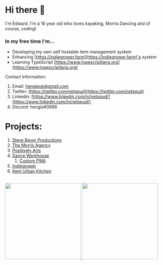 # Hi there 👋

I'm Edward. I'm a 16 year old who loves kayaking, Morris Dancing and of course, coding!

### In my free time I'm...
- Developing my own self hostable item management system
- Enhancing [https://indiegrower.farm](https://indiegrower.farm)'s system
- Learning TypeScript [https://www.typescriptlang.org](https://www.typescriptlang.org)

<!--
**NetSpud/netspud** is a ✨ _special_ ✨ repository because its `README.md` (this file) appears on your GitHub profile.

Here are some ideas to get you started:

- 🔭 I’m currently working on ...
- 🌱 I’m currently learning ...
- 👯 I’m looking to collaborate on ...
- 🤔 I’m looking for help with ...
- 💬 Ask me about ...
- 📫 How to reach me: ...
- 😄 Pronouns: ...
- ⚡ Fun fact: ...
-->


Contact Information:

1. Email: [hengieuk@gmail.com](mailto:hengieuk@gmail.com)
2. Twitter: [https://twitter.com/netspud](https://twitter.com/netspud)
3. Linkedin: [https://www.linkedin.com/in/netspud/](https://www.linkedin.com/in/netspud/)
4. Discord: hengie#3966

# Projects:
1. [Steve Beyer Productions](https://stevebeyerproductions.com/)
2. [The Morris Agency](https://themorrisagency.co.uk/)
3. [Positively Arts](https://positivelyarts.org/)
4. [Dance Warehouse](https://dancewarehouse.info/)
   1. [Custom PWA](https://dancewarehouseapp.co.uk/)
5. [Indiegrower](https://indiegrower.farm/)
6. [Kent Urban Kitchen](https://www.kenturbankitchen.co.uk/)


<br>

<!-- Other projects I'm currently working on are:

- [ ] Redesigning [themorrisagency.co.uk](https://themorrisagency.co.uk)
- [x] Building a CMS system for microgreen growers
- [ ] Building another CMS system
- [x] Maintaining a PWA website for a local dance school -->

<a href='https://github.com/anuraghazra/github-readme-stats'>
    <img src='https://github-readme-stats.vercel.app/api?username=netspud&count_private=true&show_icons=true' height='250rem'>
</a>
<a href='https://github.com/anuraghazra/github-readme-stats'>
    <img src='https://github-readme-stats.vercel.app/api/top-langs/?username=netspud&langs_count=10' height='250rem'>
</a>
